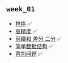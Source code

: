 ## `week_01`
- [排序](https://github.com/cherry77-cloud/Rookie2025_04/blob/main/week_01/day_01.md) ✅
- [高精度](https://github.com/cherry77-cloud/Rookie2025_04/blob/main/week_01/day_02.md) ✅
- [前缀和 差分 二分](https://github.com/cherry77-cloud/Rookie2025_04/blob/main/week_01/day_03.md) ✅
- [简单数据结构](https://github.com/cherry77-cloud/Rookie2025_04/blob/main/week_01/day_04.md) ✅
- [背包问题](https://github.com/cherry77-cloud/Rookie2025_04/blob/main/week_01/day_05.md) ✅
